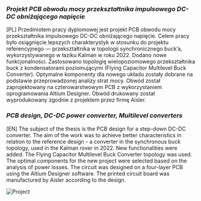 ### _Projekt PCB obwodu mocy przekształtnika impulsowego DC-DC obniżającego napięcie_
[PL] Przedmiotem pracy dyplomowej jest projekt PCB obwodu mocy przekształtnika impulsowego DC-DC obniżającego napięcie. Celem pracy było osiągnięcie lepszych charakterystyk w stosunku do projektu referencyjnego — przekształtnika w topologii synchronicznego buck’a, wykorzystywanego w łaziku Kalman w roku 2022. Dodano nowe funkcjonalności. Zastosowano topologię wielopoziomowego przekształtnika buck z kondensatorami poziomującymi (Flying Capacitor Multilevel Buck Converter). Optymalne komponenty dla nowego układu zostały dobrane na podstawie przeprowadzonej analizy strat mocy. Obwód został zaprojektowany na czterowarstwowym PCB z wykorzystaniem oprogramowania Altium Designer. Obwód drukowany został wyprodukowany zgodnie z projektem przez firmę Aisler.

### _PCB design, DC-DC power converter, Multilevel converters_
[EN] The subject of the thesis is the PCB design for a step-down DC-DC converter. The aim of the work was to achieve better characteristics in relation to the reference design - a converter in the synchronous buck topology, used in the Kalman rover in 2022. New functionalities were added. The Flying Capacitor Multilevel Buck Converter topology was used. The optimal components for the new project were selected based on the analysis of power losses. The circuit was designed on a four-layer PCB using the Altium Designer software. The printed circuit board was manufactured by Aisler according to the design.

![Project](top-layer.jpg)
